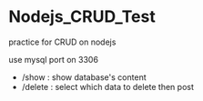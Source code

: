 # Nodejs_CRUD_Test
practice for CRUD on nodejs


use mysql port on 3306

* /show : show database's content
* /delete : select which data to delete then post